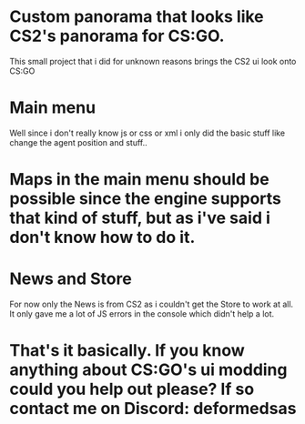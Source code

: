 # Custom panorama that looks like CS2's panorama for CS:GO.
This small project that i did for unknown reasons brings the CS2 ui look onto CS:GO

# Main menu
Well since i don't really know js or css or xml i only did the basic stuff like change the agent position and stuff..

# Maps in the main menu should be possible since the engine supports that kind of stuff, but as i've said i don't know how to do it.


# News and Store
For now only the News is from CS2 as i couldn't get the Store to work at all. It only gave me a lot of JS errors in the console which didn't help a lot.


# That's it basically. If you know anything about CS:GO's ui modding could you help out please? If so contact me on Discord: deformedsas
